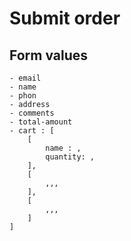 

# Submit order
## Form values
    - email
    - name
    - phon
    - address
    - comments
    - total-amount
    - cart : [
        [
            name : ,
            quantity: ,
        ], 
        [
            ,,,
        ], 
        [
            ,,,
        ]
    ]
